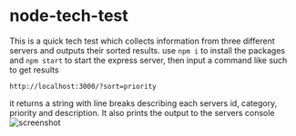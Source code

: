 # node-tech-test

This is a quick tech test which collects information from three different servers and outputs their sorted results.
use `npm i` to install the packages and `npm start` to start the express server, then input a command like such to get results

`http://localhost:3000/?sort=priority`

it returns a string with line breaks describing each servers id, category, priority and description. It also prints the output to the servers console
![screenshot](https://git-repo-img.s3.eu-west-2.amazonaws.com/nodeTechTest.png)
